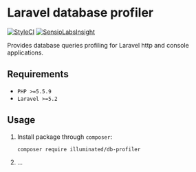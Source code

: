 # Laravel database profiler

[![StyleCI](https://styleci.io/repos/68023936/shield)](https://styleci.io/repos/68023936)
[![SensioLabsInsight](https://insight.sensiolabs.com/projects/e4083afa-8ca9-4ac0-8be8-9bfadcb05fa7/mini.png)](https://insight.sensiolabs.com/projects/e4083afa-8ca9-4ac0-8be8-9bfadcb05fa7)

Provides database queries profiling for Laravel http and console applications.

## Requirements
- `PHP >=5.5.9`
- `Laravel >=5.2`

## Usage

1. Install package through `composer`:
    ```shell
    composer require illuminated/db-profiler
    ```

2. ...
